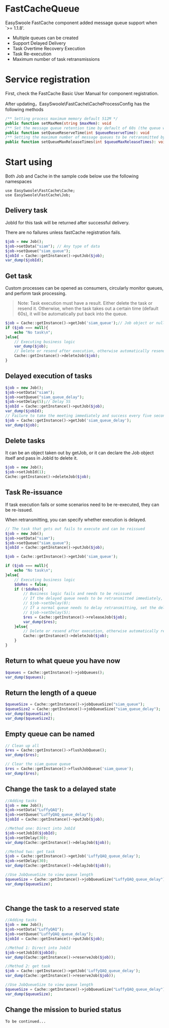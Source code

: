 # FastCacheQueue
EasySwoole FastCache component added message queue support when `>= 1.1.8'.

- Multiple queues can be created
- Support Delayed Delivery
- Task Overtime Recovery Execution
- Task Re-execution
- Maximum number of task retransmissions


# Service registration

First, check the FastCache Basic User Manual for component registration.

After updating，EasySwoole\FastCache\CacheProcessConfig has the following methods
```php
/** Setting process maximum memory default 512M */
public function setMaxMem(string $maxMem): void
/** Set the message queue retention time by default of 60s (the queue will be replayed if the task is removed without timely confirmation) */
public function setQueueReserveTime(int $queueReserveTime): void
/** Setting the maximum number of message queues to be retransmitted by default 10 times will be discarded */
public function setQueueMaxReleaseTimes(int $queueMaxReleaseTimes): void
```

# Start using

Both Job and Cache in the sample code below use the following namespaces
```
use EasySwoole\FastCache\Cache;
use EasySwoole\FastCache\Job;
```


## Delivery task

JobId for this task will be returned after successful delivery.

There are no failures unless fastCache registration fails.

```php
$job = new Job();
$job->setData("siam"); // Any type of data
$job->setQueue("siam_queue");
$jobId = Cache::getInstance()->putJob($job);
var_dump($jobId);
```

## Get task

Custom processes can be opened as consumers, circularly monitor queues, and perform task processing.

> Note: Task execution must have a result. Either delete the task or resend it. Otherwise, when the task takes out a certain time (default 60s), it will be automatically put back into the queue.

```php
$job = Cache::getInstance()->getJob('siam_queue');// Job object or null
if ($job === null){
    echo "No task\n";
}else{
    // Executing business logic
    var_dump($job);
    // Delete or resend after execution, otherwise automatically resend after timeout
    Cache::getInstance()->deleteJob($job);
}
```

## Delayed execution of tasks

```php
$job = new Job();
$job->setData("siam");
$job->setQueue("siam_queue_delay");
$job->setDelay(5);// Delay 5S
$jobId = Cache::getInstance()->putJob($job);
var_dump($jobId);
// Failure to take the meeting immediately and success every five seconds
$job = Cache::getInstance()->getJob('siam_queue_delay');
var_dump($job);
```

## Delete tasks

It can be an object taken out by getJob, or it can declare the Job object itself and pass in JobId to delete it.
```php
$job = new Job();
$job->setJobId(1);
Cache::getInstance()->deleteJob($job);
```

## Task Re-issuance

If task execution fails or some scenarios need to be re-executed, they can be re-issued.

When retransmitting, you can specify whether execution is delayed.

```php
// The task that gets out fails to execute and can be reissued
$job = new Job();
$job->setData("siam");
$job->setQueue("siam_queue");
$jobId = Cache::getInstance()->putJob($job);

$job = Cache::getInstance()->getJob('siam_queue');

if ($job === null){
    echo "No task\n";
}else{
    // Executing business logic
    $doRes = false;
    if (!$doRes){
        // Business logic fails and needs to be reissued
        // If the delayed queue needs to be retransmitted immediately, the delay attribute needs to be cleared here
        // $job->setDelay(0);
        // If a normal queue needs to delay retransmitting, set the delay attribute
        // $job->setDelay(5);
        $res = Cache::getInstance()->releaseJob($job);
        var_dump($res);
    }else{
        // Delete or resend after execution, otherwise automatically resend after timeout
        Cache::getInstance()->deleteJob($job);
    }
}
```

## Return to what queue you have now

```php
$queues = Cache::getInstance()->jobQueues();
var_dump($queues);
```

## Return the length of a queue

```php
$queueSize = Cache::getInstance()->jobQueueSize("siam_queue");
$queueSize2 = Cache::getInstance()->jobQueueSize("siam_queue_delay");
var_dump($queueSize);
var_dump($queueSize2);
```

## Empty queue can be named

```php
// Clean up all
$res = Cache::getInstance()->flushJobQueue();
var_dump($res);

// Clear the siam_queue queue
$res = Cache::getInstance()->flushJobQueue('siam_queue');
var_dump($res);
```

## Change the task to a delayed state

```php
//Adding tasks
$job = new Job();
$job->setData("LuffyQAQ");
$job->setQueue("LuffyQAQ_queue_delay");
$jobId = Cache::getInstance()->putJob($job);

//Method one: Direct into JobId
$job->setJobId($jobId);
$job->setDelay(30);
var_dump(Cache::getInstance()->delayJob($job));

//Method two: get task
$job = Cache::getInstance()->getJob('LuffyQAQ_queue_delay');
$job->setDelay(30);
var_dump(Cache::getInstance()->delayJob($job));

//Use JobQueueSize to view queue length
$queueSize = Cache::getInstance()->jobQueueSize("LuffyQAQ_queue_delay");
var_dump($queueSize);




```

## Change the task to a reserved state

```php
//Adding tasks
$job = new Job();
$job->setData("LuffyQAQ");
$job->setQueue("LuffyQAQ_queue_delay");
$jobId = Cache::getInstance()->putJob($job);

//Method 1: Direct into JobId
$job->setJobId($jobId);
var_dump(Cache::getInstance()->reserveJob($job));

//Method 2: get task
$job = Cache::getInstance()->getJob('LuffyQAQ_queue_delay');
var_dump(Cache::getInstance()->reserveJob($job));

//Use JobQueueSize to view queue length
$queueSize = Cache::getInstance()->jobQueueSize("LuffyQAQ_queue_delay");
var_dump($queueSize);
```

## Change the mission to buried status

`To be continued...`
